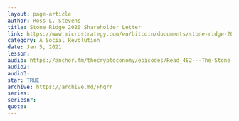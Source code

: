 ```yaml
---
layout: page-article
author: Ross L. Stevens
title: Stone Ridge 2020 Shareholder Letter
link: https://www.microstrategy.com/en/bitcoin/documents/stone-ridge-2020-shareholder-letter
category: A Social Revolution
date: Jan 5, 2021
lesson: 
audio: https://anchor.fm/thecryptoconomy/episodes/Read_482---The-Stone-Ridge-Letter-Ross-Stevens-eol4m1
audio2: 
audio3: 
star: TRUE
archive: https://archive.md/Fhqrr
series: 
seriesnr: 
quote: 
---
```

